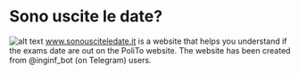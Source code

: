 # Sono uscite le date?
![alt text](http://sonousciteledate.it/ReadMeLogo.png)
www.sonousciteledate.it is a website that helps you understand if the exams date are out on the PoliTo website. 
The website has been created from @inginf_bot (on Telegram) users.
